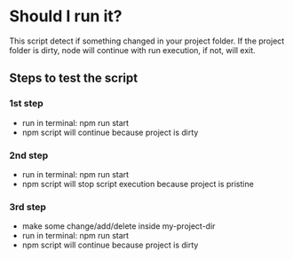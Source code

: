 # Should I run it?

This script detect if something changed in your project folder.
If the project folder is dirty, node will continue with run execution, if not, will exit.

## Steps to test the script

### 1st step

- run in terminal: npm run start
- npm script will continue because project is dirty

### 2nd step

- run in terminal: npm run start
- npm script will stop script execution because project is pristine

### 3rd step

- make some change/add/delete inside my-project-dir
- run in terminal: npm run start
- npm script will continue because project is dirty
